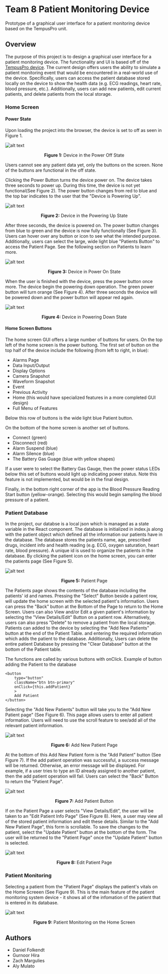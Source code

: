 # Team 8 Patient Monitoring Device

Prototype of a graphical user interface for a patient monitoring device based on the TempusPro unit. 

## Overview

The purpose of this project is to design a graphical user interface for a patient monitoring device. The functionality and UI is based off of the [TempusPro device](https://www.documents.philips.com/assets/Instruction%20for%20Use/20210913/f810edd239df41c19c96ada200c9eb6d.pdf). The current design offers users the ability to simulate a patient monitoring event that would be encountered in a real-world use of the device. Specifically, users can access the patient database stored locally on the device to show the health data (e.g. ECG readings, heart rate, blood pressure, etc.). Additionally, users can add new patients, edit current patients, and delete patients from the local storage. 

### Home Screen

#### Power State
Upon loading the project into the browser, the device is set to off as seen in Figure 1.

![alt text](/img/homePageOff.png)<p align="center"><b>Figure 1:</b> Device in the Power Off State</p>

Users cannot see any patient data yet, only the buttons on the screen. None of the buttons are functional in the off state.

Clicking the Power Button turns the device power on. The device takes three seconds to power up. During this time, the device is not yet functional(See Figure 2). The power button changes from red to blue and the top bar indicates to the user that the "Device is Powering Up".

![alt text](/img/homePagePoweringUp.png)
<p align="center"><b>Figure 2:</b> Device in the Powering Up State</p>

After three seconds, the device is powered on. The power button changes from blue to green and the device is now fully functionally (See Figure 3). Users can hover over any button or icon to see what the intended purpose. Additionally, users can select the large, wide light blue "Patients Button" to access the Patient Page. See the following section on Patients to learn more.

![alt text](/img/homePageOn.png)
<p align="center"><b>Figure 3:</b> Device in Power On State</p>

When the user is finished with the device, press the power button once more. The device begin the powering down operation. The green power button will turn orange (See Figure 4). After three seconds the device will be powered down and the power button will appear red again.

![alt text](/img/homePagePoweringDown.png)
<p align="center"><b>Figure 4:</b> Device in Powering Down State</p>

#### Home Screen Buttons

The home screen GUI offers a large number of buttons for users. On the top left of the home screen is the power buttong. The first set of button on the top half of the device include the following (from left to right, in blue):

- Alarms Page
- Data Input/Output
- Display Options
- Camera Snapshot
- Waveform Snapshot 
- Event
- Previous Activity
- Home (this would have specialized features in a more completed GUI design)
- Full Menu of Features

Below this row of buttons is the wide light blue Patient button. 

On the bottom of the home screen is another set of buttons.
- Connect (green)
- Disconnect (red)
- Alarm Suspend (blue)
- Alarm Silence (blue)
- The Battery Gas Guage (blue with yellow shapes)

If a user were to select the Battery Gas Gauge, then the power status LEDs below this set of buttons would light up indicating power status. Note this feature is not implemented, but would be in the final design.

Finally, in the bottom right corner of the app is the Blood Pressure Reading Start button (yellow-orange). Selecting this would begin sampling the blood pressure of a patient.


### Patient Database

In the project, our databse is a local json which is managed as a state variable in the React component.  The database is initialized in index.js along with the patient object which defined all the information our patients have in the database.  The database stores the patients name, age, prescribed drugs, incident info and health reading (e.g. ECG, oxygen saturation, heart rate, blood pressure).  A unique id is used to organize the patients in the database.  By clicking the patient icon on the home screen, you can enter the patients page (See Figure 5).

![alt text](/img/patientPage.png)
<p align="center"><b>Figure 5:</b> Patient Page</p>

The Patients page shows the contents of the database including the patients' id and names. Pressing the "Select" Button beside a patient row, will update the home screen with the selected patient's information. Users can press the "Back" button at the Bottom of the Page to return to the Home Screen. Users can also View and/or Edit a given patient's information by selecting the "View Details/Edit" Button on a patient row. Alternatively, users can also press "Delete" to remove a patient from the local storage. Patients can added to the device by selecting the "Add New Patients" button at the end of the Patient Table. and entering the required information which adds the patient to the database. Additionally, Users can delete the entire patient Database by pressing the "Clear Database" button at the bottom of the Patient table. 

The functions are called by various buttons with onClick.
Example of button adding the Patient to the database

```
<button
    type="button"
    className="btn btn-primary"
    onClick={this.addPatient}
    >
    Add Patient
</button>
```

Selecting the "Add New Patients" button will take you to the "Add New Patient page" (See Figure 6). This page allows users to enter all patient information. Users will need to use the scroll feature to see/add all of the relevant patient information. 

![alt text](/img/addPatient.png)
<p align="center"><b>Figure 6:</b> Add New Patient Page</p>

At the bottom of this Add New Patient form is the "Add Patient" button (See Figure 7). If the add patient operation was successful, a success message will be returned. Otherwise, an error message will be displayed. For example, if a user tries to type an ID already assigned to another patient, then the add patient operation will fail. Users can select the "Back" Button to return the "Patient Page".

![alt text](/img/addPatientButton.png)
<p align="center"><b>Figure 7:</b> Add Patient Button</p>


If on the Patient Page a user selects "View Details/Edit", the user will be taken to an "Edit Patient Info Page" (See Figure 8). Here, a user may view all of the stored patient information and edit these details. Similar to the "Add New Patient Page", this form is scrollable. To save the changes to the patient, select the "Update Patient" button at the bottom of the form. The user will be returned to the "Patient Page" once the "Update Patient" button is selected. 

![alt text](/img/editPatient.png)
<p align="center"><b>Figure 8:</b> Edit Patient Page</p>

### Patient Monitoring 

Selecting a patient from the "Patient Page" displays the patient's vitals on the Home Screeen (See Figure 9). This is the main feature of the patient monitoring system device - it shows all of the infomation of the patient that is entered in its database.

![alt text](/img/patientInfo.png)
<p align="center"><b>Figure 9:</b> Patient Monitoring on the Home Screen</p>

## Authors

- Daniel Folkendt
- Gurnoor Hira
- Zach Margulies
- Aly Mulato

